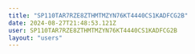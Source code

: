 ```yaml
---
title: "SP110TAR7RZE8ZTHMTMZYN76KT4440CS1KADFCG2B"
date: 2024-08-27T21:48:53.121Z
user: SP110TAR7RZE8ZTHMTMZYN76KT4440CS1KADFCG2B
layout: "users"
---
```

    